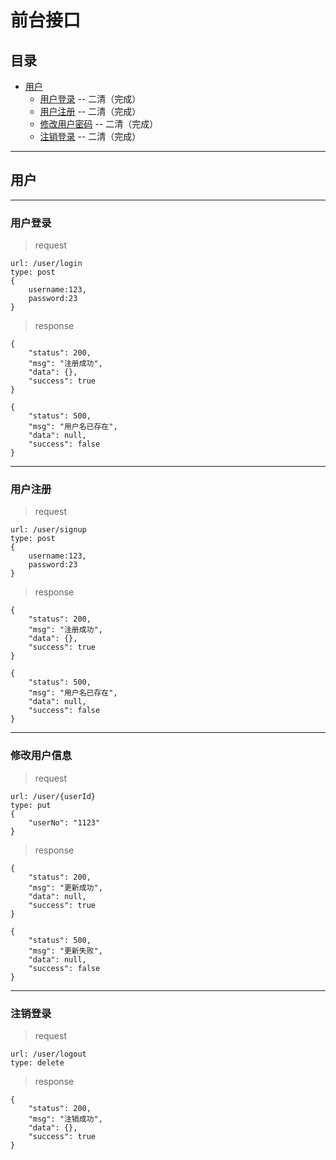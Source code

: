# 前台接口


## 目录

- [用户](#用户)
	- [用户登录](#用户登录)  -- 二清（完成）
	- [用户注册](#用户注册)  -- 二清（完成）
	- [修改用户密码](#修改用户密码)  -- 二清（完成）
	- [注销登录](#注销登录)  -- 二清（完成）



***
## 用户
***

### 用户登录 

> request    
```
url: /user/login
type: post
{
    username:123,
    password:23
}

```
    
> response
```
{
    "status": 200,
    "msg": "注册成功",
    "data": {},
    "success": true
}

{
    "status": 500,
    "msg": "用户名已存在",
    "data": null,
    "success": false
}
```



***
### 用户注册 

> request    
```
url: /user/signup
type: post
{
    username:123,
    password:23
}
```
    
> response
```
{
    "status": 200,
    "msg": "注册成功",
    "data": {},
    "success": true
}

{
    "status": 500,
    "msg": "用户名已存在",
    "data": null,
    "success": false
}
```

***
### 修改用户信息

> request
```
url: /user/{userId}
type: put
{
    "userNo": "1123"
}
```

> response
```
{
    "status": 200,
    "msg": "更新成功",
    "data": null,
    "success": true
}

{
    "status": 500,
    "msg": "更新失败",
    "data": null,
    "success": false
}
```

***
### 注销登录 

> request
```
url: /user/logout
type: delete
```
    
> response
```
{
    "status": 200,
    "msg": "注销成功",
    "data": {},
    "success": true
}

```










